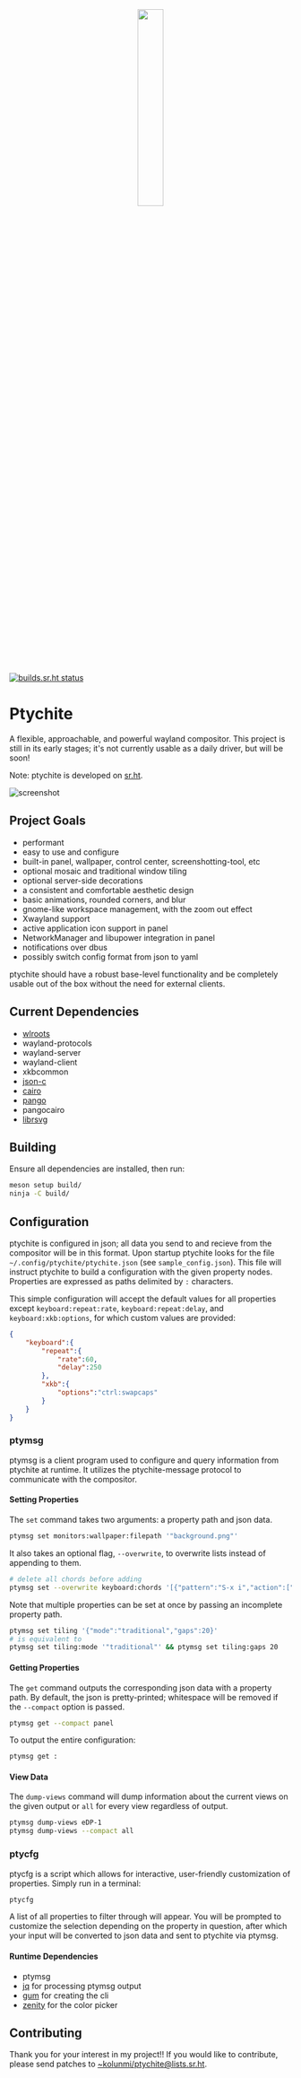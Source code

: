 <div align="center">
<img src="https://git.sr.ht/~kolunmi/ptychite/blob/main/ptychite.png" width=30% height=30%>
</div>

[![builds.sr.ht status](https://builds.sr.ht/~kolunmi/ptychite/.svg)](https://builds.sr.ht/~kolunmi/ptychite/?)

# Ptychite
A flexible, approachable, and powerful wayland compositor. This project is still in its early stages; it's not currently usable as a daily driver, but will be soon!

Note: ptychite is developed on [sr.ht](https://git.sr.ht/~kolunmi/ptychite).

![screenshot](https://git.sr.ht/~kolunmi/ptychite/blob/main/screenshot.png "screenshot")

## Project Goals
* performant
* easy to use and configure
* built-in panel, wallpaper, control center, screenshotting-tool, etc
* optional mosaic and traditional window tiling
* optional server-side decorations
* a consistent and comfortable aesthetic design
* basic animations, rounded corners, and blur
* gnome-like workspace management, with the zoom out effect
* Xwayland support
* active application icon support in panel
* NetworkManager and libupower integration in panel
* notifications over dbus
* possibly switch config format from json to yaml

ptychite should have a robust base-level functionality and be completely usable out of the box without the need for external clients.

## Current Dependencies
* [wlroots](https://gitlab.freedesktop.org/wlroots/wlroots)
* wayland-protocols
* wayland-server
* wayland-client
* xkbcommon
* [json-c](https://github.com/json-c/json-c)
* [cairo](https://www.cairographics.org/)
* [pango](https://pango.gnome.org/)
* pangocairo
* [librsvg](https://gitlab.gnome.org/GNOME/librsvg)

## Building
Ensure all dependencies are installed, then run:
```sh
meson setup build/
ninja -C build/
```

## Configuration
ptychite is configured in json; all data you send to and recieve from the compositor will be in this format. Upon startup ptychite looks for the file `~/.config/ptychite/ptychite.json` (see `sample_config.json`). This file will instruct ptychite to build a configuration with the given property nodes. Properties are expressed as paths delimited by `:` characters.

This simple configuration will accept the default values for all properties except `keyboard:repeat:rate`, `keyboard:repeat:delay`, and `keyboard:xkb:options`, for which custom values are provided:
```json
{
	"keyboard":{
		"repeat":{
			"rate":60,
			"delay":250
		},
		"xkb":{
			"options":"ctrl:swapcaps"
		}
	}
}
```

### ptymsg
ptymsg is a client program used to configure and query information from ptychite at runtime. It utilizes the ptychite-message protocol to communicate with the compositor.

#### Setting Properties
The `set` command takes two arguments: a property path and json data.
```sh
ptymsg set monitors:wallpaper:filepath '"background.png"'
```
It also takes an optional flag, `--overwrite`, to overwrite lists instead of appending to them.
```sh
# delete all chords before adding
ptymsg set --overwrite keyboard:chords '[{"pattern":"S-x i","action":["spawn","firefox"]}]'
```
Note that multiple properties can be set at once by passing an incomplete property path.
```sh
ptymsg set tiling '{"mode":"traditional","gaps":20}'
# is equivalent to
ptymsg set tiling:mode '"traditional"' && ptymsg set tiling:gaps 20
```

#### Getting Properties
The `get` command outputs the corresponding json data with a property path. By default, the json is pretty-printed; whitespace will be removed if the `--compact` option is passed.
```sh
ptymsg get --compact panel
```
To output the entire configuration:
```sh
ptymsg get :
```

#### View Data
The `dump-views` command will dump information about the current views on the given output or `all` for every view regardless of output.
```sh
ptymsg dump-views eDP-1
ptymsg dump-views --compact all
```

### ptycfg
ptycfg is a script which allows for interactive, user-friendly customization of properties. Simply run in a terminal:
```sh
ptycfg
```
A list of all properties to filter through will appear. You will be prompted to customize the selection depending on the property in question, after which your input will be converted to json data and sent to ptychite via ptymsg.

#### Runtime Dependencies
* ptymsg
* [jq](https://github.com/jqlang/jq) for processing ptymsg output
* [gum](https://github.com/charmbracelet/gum) for creating the cli
* [zenity](https://gitlab.gnome.org/GNOME/zenity) for the color picker

## Contributing
Thank you for your interest in my project!! If you would like to contribute, please send patches to [~kolunmi/ptychite@lists.sr.ht](https://lists.sr.ht/~kolunmi/ptychite).

